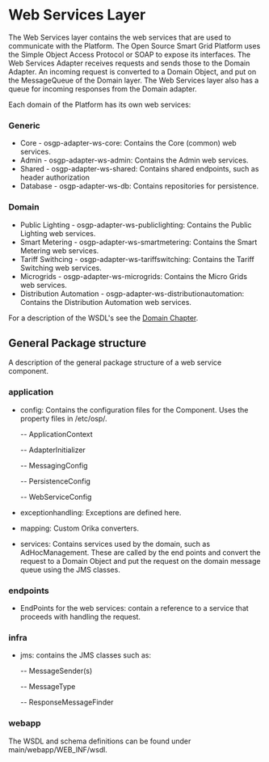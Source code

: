 # Web Services Layer

The Web Services layer contains the web services that are used to communicate with the Platform. The Open Source Smart Grid Platform uses the Simple Object Access Protocol or SOAP to expose its interfaces. The Web Services Adapter receives requests and sends those to the Domain Adapter. An incoming request is converted to a Domain Object, and put on the MessageQueue of the Domain layer. The Web Services layer also has a queue for incoming responses from the Domain adapter.

Each domain of the Platform has its own web services:

### Generic

* Core - osgp-adapter-ws-core: Contains the Core \(common\) web services.
* Admin - osgp-adapter-ws-admin: Contains the Admin web services.
* Shared - osgp-adapter-ws-shared: Contains shared endpoints, such as header authorization
* Database - osgp-adapter-ws-db: Contains repositories for persistence.

### Domain

* Public Lighting - osgp-adapter-ws-publiclighting: Contains the Public Lighting web services.
* Smart Metering - osgp-adapter-ws-smartmetering: Contains the Smart Metering web services.
* Tariff Swithcing - osgp-adapter-ws-tariffswitching: Contains the Tariff Switching web services.
* Microgrids - osgp-adapter-ws-microgrids: Contains the Micro Grids web services.
* Distribution Automation - osgp-adapter-ws-distributionautomation: Contains the Distribution Automation web services.

For a description of the WSDL's see the [Domain Chapter](../../domains).

## General Package structure

A description of the general package structure of a web service component.

### application

* config: Contains the configuration files for the Component. Uses the property files in /etc/osp/.

  -- ApplicationContext

  -- AdapterInitializer

  -- MessagingConfig

  -- PersistenceConfig

  -- WebServiceConfig

* exceptionhandling: Exceptions are defined here.
* mapping: Custom Orika converters.
* services: Contains services used by the domain, such as AdHocManagement. These are called by the end points and convert the request to a Domain Object and put the request on the domain message queue using the JMS classes.

### endpoints

* EndPoints for the web services: contain a reference to a service that proceeds with handling the request.

### infra

* jms: contains the JMS classes such as:

  -- MessageSender\(s\)

  -- MessageType

  -- ResponseMessageFinder

### webapp

The WSDL and schema definitions can be found under main/webapp/WEB\_INF/wsdl.

